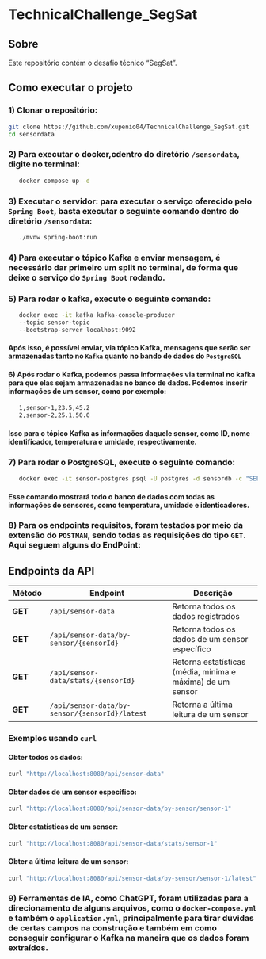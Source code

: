 # TechnicalChallenge_SegSat

## Sobre

Este repositório contém o desafio técnico “SegSat”.

## Como executar o projeto

### 1) Clonar o repositório: 
```bash
git clone https://github.com/xupenio04/TechnicalChallenge_SegSat.git
cd sensordata
```

### 2) Para executar o docker,cdentro do diretório `/sensordata`, digite no terminal:

```bash
   docker compose up -d
```

### 3) Executar o servidor: para executar o serviço oferecido pelo `Spring Boot`, basta executar o seguinte comando dentro do diretório `/sensordata`:

```bash
   ./mvnw spring-boot:run
```

### 4) Para executar o tópico Kafka e enviar mensagem, é necessário dar primeiro um split no terminal, de forma que deixe o serviço do `Spring Boot` rodando.


### 5) Para rodar o kafka, execute o seguinte comando: 
 ```bash
    docker exec -it kafka kafka-console-producer  
    --topic sensor-topic   
    --bootstrap-server localhost:9092
```
#### Após isso, é possível enviar, via tópico Kafka, mensagens que serão ser armazenadas tanto no `Kafka` quanto no bando de dados do `PostgreSQL`

#### 6) Após rodar o Kafka, podemos passa informações via terminal no kafka para que elas sejam armazenadas no banco de dados. Podemos inserir informações de um sensor, como por exemplo:
```bash
   1,sensor-1,23.5,45.2
   2,sensor-2,25.1,50.0    
```
#### Isso para o tópico Kafka as informações daquele sensor, como ID, nome identificador, temperatura e umidade, respectivamente.

### 7) Para rodar o PostgreSQL, execute o seguinte comando: 
 ```bash
    docker exec -it sensor-postgres psql -U postgres -d sensordb -c "SELECT * FROM sensor_data;"
```

#### Esse comando mostrará todo o banco de dados com todas as informações do sensores, como temperatura, umidade e identicadores.

### 8) Para os endpoints requisitos, foram testados por meio da extensão do `POSTMAN`, sendo todas as requisições do tipo `GET`. Aqui seguem alguns do EndPoint:

## Endpoints da API

| Método | Endpoint | Descrição |
|--------|----------|-----------|
| **GET** | `/api/sensor-data` | Retorna todos os dados registrados |
| **GET** | `/api/sensor-data/by-sensor/{sensorId}` | Retorna todos os dados de um sensor específico |
| **GET** | `/api/sensor-data/stats/{sensorId}` | Retorna estatísticas (média, mínima e máxima) de um sensor |
| **GET** | `/api/sensor-data/by-sensor/{sensorId}/latest` | Retorna a última leitura de um sensor |

### Exemplos usando `curl`

#### Obter todos os dados:
```bash
curl "http://localhost:8080/api/sensor-data"
```

#### Obter dados de um sensor específico:
```bash
curl "http://localhost:8080/api/sensor-data/by-sensor/sensor-1"
```

####  Obter estatísticas de um sensor:
```bash
curl "http://localhost:8080/api/sensor-data/stats/sensor-1"
```

#### Obter a última leitura de um sensor:
```bash
curl "http://localhost:8080/api/sensor-data/by-sensor/sensor-1/latest"
```



### 9) Ferramentas de IA, como ChatGPT, foram utilizadas para a direcionamento de alguns arquivos, como o `docker-compose.yml` e também o `application.yml`, principalmente para tirar dúvidas de certas campos na construção e também em como conseguir configurar o Kafka na maneira que os dados foram extraídos. 












